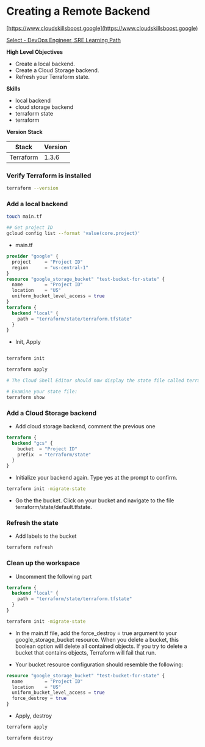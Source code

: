 # Creating a Remote Backend

[https://www.cloudskillsboost.google](https://www.cloudskillsboost.google)

[Select - DevOps Engineer, SRE Learning Path](https://www.cloudskillsboost.google/paths)

**High Level Objectives**

- Create a local backend.
- Create a Cloud Storage backend.
- Refresh your Terraform state.

**Skills**

- local backend
- cloud storage backend
- terraform state
- terraform

**Version Stack**

| Stack     | Version |
|-----------|---------|
| Terraform | 1.3.6   |




### Verify Terraform is installed

```bash
terraform --version
```

### Add a local backend

```bash
touch main.tf

## Get project ID
gcloud config list --format 'value(core.project)'
```

- main.tf

```terraform
provider "google" {
  project     = "Project ID"
  region      = "us-central-1"
}
resource "google_storage_bucket" "test-bucket-for-state" {
  name        = "Project ID"
  location    = "US"
  uniform_bucket_level_access = true
}
terraform {
  backend "local" {
    path = "terraform/state/terraform.tfstate"
  }
}
```

- Init, Apply

```bash

terraform init

terraform apply

# The Cloud Shell Editor should now display the state file called terraform.tfstate in the terraform/state directory.

# Examine your state file:
terraform show
```

### Add a Cloud Storage backend

- Add cloud storage backend, comment the previous one

```terraform
terraform {
  backend "gcs" {
    bucket  = "Project ID"
    prefix  = "terraform/state"
  }
}
```


- Initialize your backend again. Type yes at the prompt to confirm.

```bash
terraform init -migrate-state
```

- Go the the bucket. Click on your bucket and navigate to the file terraform/state/default.tfstate.

### Refresh the state

- Add labels to the bucket

```bash
terraform refresh
```

### Clean up the workspace

- Uncomment the following part

```terraform
terraform {
  backend "local" {
    path = "terraform/state/terraform.tfstate"
  }
}
```

```bash
terraform init -migrate-state
```

- In the main.tf file, add the force_destroy = true argument to your google_storage_bucket resource. When you delete a bucket, this boolean option will delete all contained objects.
  If you try to delete a bucket that contains objects, Terraform will fail that run.

- Your bucket resource configuration should resemble the following:

```terraform
resource "google_storage_bucket" "test-bucket-for-state" {
  name        = "Project ID"
  location    = "US"
  uniform_bucket_level_access = true
  force_destroy = true
}
```


- Apply, destroy

```bash
terraform apply

terraform destroy
```